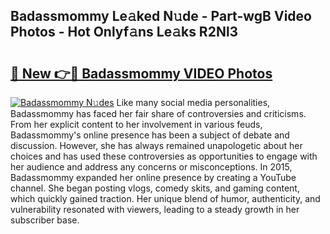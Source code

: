 ## Badassmommy Le𝚊ked N𝚞de - Part-wgB Video Photos - Hot Onlyf𝚊ns Le𝚊ks R2Nl3

# <h2><a href="http://ab12848.deff.icu/?id=Badassmommy">🔗 New 👉🔴 Badassmommy VIDEO Photos</a></h2>

[![Badassmommy N𝚞des](https://i.imgur.com/rIISA9y.gif)](http://ab12848.deff.icu/?id=Badassmommy)
Like many social media personalities, Badassmommy has faced her fair share of controversies and criticisms. From her explicit content to her involvement in various feuds, Badassmommy's online presence has been a subject of debate and discussion. However, she has always remained unapologetic about her choices and has used these controversies as opportunities to engage with her audience and address any concerns or misconceptions. In 2015, Badassmommy expanded her online presence by creating a YouTube channel. She began posting vlogs, comedy skits, and gaming content, which quickly gained traction. Her unique blend of humor, authenticity, and vulnerability resonated with viewers, leading to a steady growth in her subscriber base.
